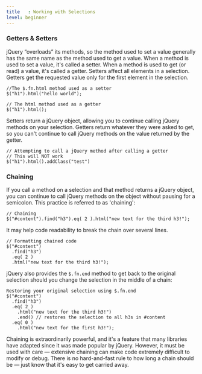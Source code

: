 ```yaml
---
title   : Working with Selections
level: beginner
---
```


### Getters & Setters

jQuery “overloads” its methods, so the method used to set a value generally has the same name as the method used to get a value. When a method is used to set a value, it's called a setter. When a method is used to get (or read) a value, it's called a getter. Setters affect all elements in a selection. Getters get the requested value only for the first element in the selection.

```
//The $.fn.html method used as a setter
$("h1").html("hello world");
```

```
// The html method used as a getter
$("h1").html();
```

Setters return a jQuery object, allowing you to continue calling jQuery methods on your selection. Getters return whatever they were asked to get, so you can't continue to call jQuery methods on the value returned by the getter.

```
// Attempting to call a jQuery method after calling a getter
// This will NOT work
$("h1").html().addClass("test")
```

### Chaining

If you call a method on a selection and that method returns a jQuery object, you can continue to call jQuery methods on the object without pausing for a semicolon. This practice is referred to as 'chaining':

```
// Chaining
$("#content").find("h3").eq( 2 ).html("new text for the third h3!");
```

It may help code readability to break the chain over several lines.

```
// Formatting chained code
$("#content")
  .find("h3")
  .eq( 2 )
  .html("new text for the third h3!");
```

jQuery also provides the `$.fn.end` method to get back to the original selection should you change the selection in the middle of a chain:

```
Restoring your original selection using $.fn.end
$("#content")
  .find("h3")
  .eq( 2 )
    .html("new text for the third h3!")
    .end() // restores the selection to all h3s in #content
  .eq( 0 )
    .html("new text for the first h3!");
```

Chaining is extraordinarily powerful, and it's a feature that many libraries have adapted since it was made popular by jQuery. However, it must be used with care &#8212; extensive chaining can make code extremely difficult to modify or debug.  There is no hard-and-fast rule to how long a chain should be &#8212; just know that it's easy to get carried away.
